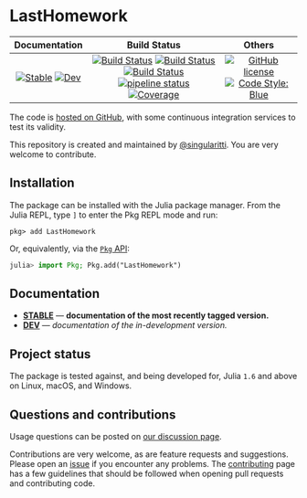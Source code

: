 # LastHomework

|                                 **Documentation**                                  |                                                                                                 **Build Status**                                                                                                 |                                        **Others**                                         |
| :--------------------------------------------------------------------------------: | :--------------------------------------------------------------------------------------------------------------------------------------------------------------------------------------------------------------: | :---------------------------------------------------------------------------------------: |
| [![Stable][docs-stable-img]][docs-stable-url] [![Dev][docs-dev-img]][docs-dev-url] | [![Build Status][gha-img]][gha-url] [![Build Status][appveyor-img]][appveyor-url] [![Build Status][cirrus-img]][cirrus-url] [![pipeline status][gitlab-img]][gitlab-url] [![Coverage][codecov-img]][codecov-url] | [![GitHub license][license-img]][license-url] [![Code Style: Blue][style-img]][style-url] |

[docs-stable-img]: https://img.shields.io/badge/docs-stable-blue.svg
[docs-stable-url]: https://singularitti.github.io/LastHomework.jl/stable
[docs-dev-img]: https://img.shields.io/badge/docs-dev-blue.svg
[docs-dev-url]: https://singularitti.github.io/LastHomework.jl/dev
[gha-img]: https://github.com/singularitti/LastHomework.jl/workflows/CI/badge.svg
[gha-url]: https://github.com/singularitti/LastHomework.jl/actions
[appveyor-img]: https://ci.appveyor.com/api/projects/status/github/singularitti/LastHomework.jl?svg=true
[appveyor-url]: https://ci.appveyor.com/project/singularitti/LastHomework-jl
[cirrus-img]: https://api.cirrus-ci.com/github/singularitti/LastHomework.jl.svg
[cirrus-url]: https://cirrus-ci.com/github/singularitti/LastHomework.jl
[gitlab-img]: https://gitlab.com/singularitti/LastHomework.jl/badges/main/pipeline.svg
[gitlab-url]: https://gitlab.com/singularitti/LastHomework.jl/-/pipelines
[codecov-img]: https://codecov.io/gh/singularitti/LastHomework.jl/branch/main/graph/badge.svg
[codecov-url]: https://codecov.io/gh/singularitti/LastHomework.jl
[license-img]: https://img.shields.io/github/license/singularitti/LastHomework.jl
[license-url]: https://github.com/singularitti/LastHomework.jl/blob/main/LICENSE
[style-img]: https://img.shields.io/badge/code%20style-blue-4495d1.svg
[style-url]: https://github.com/invenia/BlueStyle

The code is [hosted on GitHub](https://github.com/singularitti/LastHomework.jl),
with some continuous integration services to test its validity.

This repository is created and maintained by [@singularitti](https://github.com/singularitti).
You are very welcome to contribute.

## Installation

The package can be installed with the Julia package manager.
From the Julia REPL, type `]` to enter the Pkg REPL mode and run:

```
pkg> add LastHomework
```

Or, equivalently, via the [`Pkg` API](https://pkgdocs.julialang.org/v1/getting-started/):

```julia
julia> import Pkg; Pkg.add("LastHomework")
```

## Documentation

- [**STABLE**][docs-stable-url] — **documentation of the most recently tagged version.**
- [**DEV**][docs-dev-url] — _documentation of the in-development version._

## Project status

The package is tested against, and being developed for, Julia `1.6` and above on Linux,
macOS, and Windows.

## Questions and contributions

Usage questions can be posted on [our discussion page][discussions-url].

Contributions are very welcome, as are feature requests and suggestions. Please open an
[issue][issues-url] if you encounter any problems. The [contributing](@ref) page has
a few guidelines that should be followed when opening pull requests and contributing code.

[discussions-url]: https://github.com/singularitti/LastHomework.jl/discussions
[issues-url]: https://github.com/singularitti/LastHomework.jl/issues

